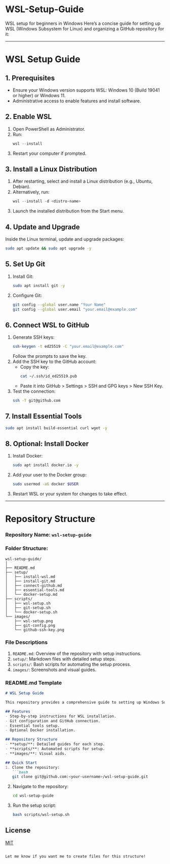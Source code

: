 # WSL-Setup-Guide
WSL setup for beginners in Windows
Here’s a concise guide for setting up WSL (Windows Subsystem for Linux) and organizing a GitHub repository for it:

---

# **WSL Setup Guide**

## 1. **Prerequisites**
- Ensure your Windows version supports WSL: Windows 10 (Build 19041 or higher) or Windows 11.
- Administrative access to enable features and install software.

## 2. **Enable WSL**
1. Open PowerShell as Administrator.
2. Run:
   ```powershell
   wsl --install
   ```
3. Restart your computer if prompted.

## 3. **Install a Linux Distribution**
1. After restarting, select and install a Linux distribution (e.g., Ubuntu, Debian).
2. Alternatively, run:
   ```powershell
   wsl --install -d <distro-name>
   ```
3. Launch the installed distribution from the Start menu.

## 4. **Update and Upgrade**
Inside the Linux terminal, update and upgrade packages:
```bash
sudo apt update && sudo apt upgrade -y
```

## 5. **Set Up Git**
1. Install Git:
   ```bash
   sudo apt install git -y
   ```
2. Configure Git:
   ```bash
   git config --global user.name "Your Name"
   git config --global user.email "your.email@example.com"
   ```

## 6. **Connect WSL to GitHub**
1. Generate SSH keys:
   ```bash
   ssh-keygen -t ed25519 -C "your.email@example.com"
   ```
   Follow the prompts to save the key.
2. Add the SSH key to the GitHub account:
   - Copy the key:
     ```bash
     cat ~/.ssh/id_ed25519.pub
     ```
   - Paste it into GitHub > Settings > SSH and GPG keys > New SSH Key.
3. Test the connection:
   ```bash
   ssh -T git@github.com
   ```

## 7. **Install Essential Tools**
```bash
sudo apt install build-essential curl wget -y
```

## 8. **Optional: Install Docker**
1. Install Docker:
   ```bash
   sudo apt install docker.io -y
   ```
2. Add your user to the Docker group:
   ```bash
   sudo usermod -aG docker $USER
   ```
3. Restart WSL or your system for changes to take effect.

---

# **Repository Structure**

### **Repository Name**: `wsl-setup-guide`

### **Folder Structure**:
```
wsl-setup-guide/
│
├── README.md
├── setup/
│   ├── install-wsl.md
│   ├── install-git.md
│   ├── connect-github.md
│   ├── essential-tools.md
│   └── docker-setup.md
├── scripts/
│   ├── wsl-setup.sh
│   ├── git-setup.sh
│   └── docker-setup.sh
└── images/
    ├── wsl-setup.png
    ├── git-config.png
    └── github-ssh-key.png
```

### **File Descriptions**
1. `README.md`: Overview of the repository with setup instructions.
2. `setup/`: Markdown files with detailed setup steps.
3. `scripts/`: Bash scripts for automating the setup process.
4. `images/`: Screenshots and visual guides.

### **README.md Template**
```markdown
# WSL Setup Guide

This repository provides a comprehensive guide to setting up Windows Subsystem for Linux (WSL) on your Windows machine, along with tools like Git and Docker.

## Features
- Step-by-step instructions for WSL installation.
- Git configuration and GitHub connection.
- Essential tools setup.
- Optional Docker installation.

## Repository Structure
- **setup/**: Detailed guides for each step.
- **scripts/**: Automated scripts for setup.
- **images/**: Visual aids.

## Quick Start
1. Clone the repository:
   ```bash
   git clone git@github.com:<your-username>/wsl-setup-guide.git
   ```
2. Navigate to the repository:
   ```bash
   cd wsl-setup-guide
   ```
3. Run the setup script:
   ```bash
   bash scripts/wsl-setup.sh
   ```

## License
[MIT](LICENSE)
```

Let me know if you want me to create files for this structure!
